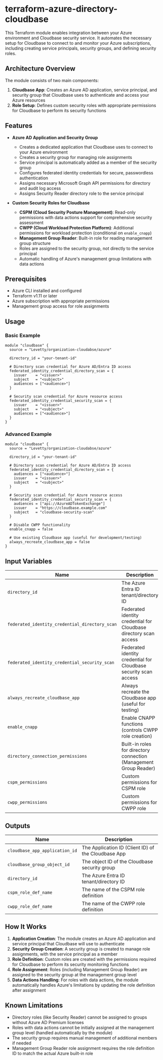 # terraform-azure-directory-cloudbase

This Terraform module enables integration between your Azure environment and Cloudbase security service. It automates the necessary setup for Cloudbase to connect to and monitor your Azure subscriptions, including creating service principals, security groups, and defining security roles.

## Architecture Overview

The module consists of two main components:

1. **Cloudbase App**: Creates an Azure AD application, service principal, and security group that Cloudbase uses to authenticate and access your Azure resources
2. **Role Setup**: Defines custom security roles with appropriate permissions for Cloudbase to perform its security functions

## Features

- **Azure AD Application and Security Group**

  - Creates a dedicated application that Cloudbase uses to connect to your Azure environment
  - Creates a security group for managing role assignments
  - Service principal is automatically added as a member of the security group
  - Configures federated identity credentials for secure, passwordless authentication
  - Assigns necessary Microsoft Graph API permissions for directory and audit log access
  - Assigns Security Reader directory role to the service principal

- **Custom Security Roles for Cloudbase**

  - **CSPM (Cloud Security Posture Management)**: Read-only permissions with data actions support for comprehensive security assessment
  - **CWPP (Cloud Workload Protection Platform)**: Additional permissions for workload protection (conditional on `enable_cnapp`)
  - **Management Group Reader**: Built-in role for reading management group structure
  - Roles are assigned to the security group, not directly to the service principal
  - Automatic handling of Azure's management group limitations with data actions

## Prerequisites

- Azure CLI installed and configured
- Terraform v1.11 or later
- Azure subscription with appropriate permissions
- Management group access for role assignments

## Usage

### Basic Example

```hcl
module "cloudbase" {
  source = "Levetty/organization-cloudabse/azure"

  directory_id = "your-tenant-id"

  # Directory scan credential for Azure AD/Entra ID access
  federated_identity_credential_directory_scan = {
    issuer    = "<issuer>"
    subject   = "<subject>"
    audiences = ["<audience>"]
  }

  # Security scan credential for Azure resource access
  federated_identity_credential_security_scan = {
    issuer    = "<issuer>"
    subject   = "<subject>"
    audiences = ["<audience>"]
  }
}
```

### Advanced Example

```hcl
module "cloudbase" {
  source = "Levetty/organization-cloudabse/azure"

  directory_id = "your-tenant-id"

  # Directory scan credential for Azure AD/Entra ID access
  federated_identity_credential_directory_scan = {
    audiences = ["<audience>"]
    issuer    = "<issuer>"
    subject   = "<subject>"
  }

  # Security scan credential for Azure resource access
  federated_identity_credential_security_scan = {
    audiences = ["api://AzureADTokenExchange"]
    issuer    = "https://cloudbase.example.com"
    subject   = "cloudbase-security-scan"
  }

  # Disable CWPP functionality
  enable_cnapp = false

  # Use existing Cloudbase app (useful for development/testing)
  always_recreate_cloudbase_app = false
}
```

## Input Variables

| Name                                           | Description                                                       | Type                                                                      | Default      | Required |
| ---------------------------------------------- | ----------------------------------------------------------------- | ------------------------------------------------------------------------- | ------------ | -------- |
| `directory_id`                                 | The Azure Entra ID tenant/directory ID                            | `string`                                                                  | -            | yes      |
| `federated_identity_credential_directory_scan` | Federated identity credential for Cloudbase directory scan access | `object({ audiences = list(string), issuer = string, subject = string })` | -            | yes      |
| `federated_identity_credential_security_scan`  | Federated identity credential for Cloudbase security scan access  | `object({ audiences = list(string), issuer = string, subject = string })` | -            | yes      |
| `always_recreate_cloudbase_app`                | Always recreate the Cloudbase app (useful for testing)            | `bool`                                                                    | `false`      | no       |
| `enable_cnapp`                                 | Enable CNAPP functions (controls CWPP role creation)              | `bool`                                                                    | `true`       | no       |
| `directory_connection_permissions`             | Built-in roles for directory connection (Management Group Reader) | `object`                                                                  | See defaults | no       |
| `cspm_permissions`                             | Custom permissions for CSPM role                                  | `object`                                                                  | See defaults | no       |
| `cwpp_permissions`                             | Custom permissions for CWPP role                                  | `object`                                                                  | See defaults | no       |

## Outputs

| Name                           | Description                                         |
| ------------------------------ | --------------------------------------------------- |
| `cloudbase_app_application_id` | The Application ID (Client ID) of the Cloudbase App |
| `cloudbase_group_object_id`    | The object ID of the Cloudbase security group       |
| `directory_id`                 | The Azure Entra ID tenant/directory ID              |
| `cspm_role_def_name`           | The name of the CSPM role definition                |
| `cwpp_role_def_name`           | The name of the CWPP role definition                |

## How It Works

1. **Application Creation**: The module creates an Azure AD application and service principal that Cloudbase will use to authenticate
2. **Security Group Creation**: A security group is created to manage role assignments, with the service principal as a member
3. **Role Definition**: Custom roles are created with the permissions required for Cloudbase to perform its security monitoring functions
4. **Role Assignment**: Roles (including Management Group Reader) are assigned to the security group at the management group level
5. **Data Actions Handling**: For roles with data actions, the module automatically handles Azure's limitations by updating the role definition after assignment

## Known Limitations

- Directory roles (like Security Reader) cannot be assigned to groups without Azure AD Premium licenses
- Roles with data actions cannot be initially assigned at the management group level (handled automatically by the module)
- The security group requires manual management of additional members if needed
- Management Group Reader role assignment requires the role definition ID to match the actual Azure built-in role
